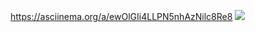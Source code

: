 https://asciinema.org/a/ewOlGIi4LLPN5nhAzNilc8Re8
<a href="https://codeclimate.com/github/codeclimate/codeclimate/maintainability"><img src="https://api.codeclimate.com/v1/badges/a99a88d28ad37a79dbf6/maintainability" /></a>
